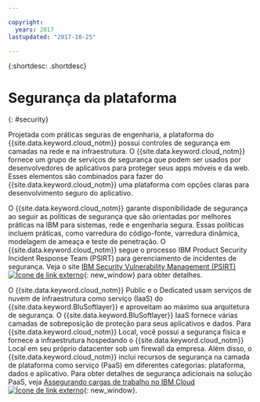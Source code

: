 ```yaml
---

copyright:
  years: 2017
lastupdated: "2017-10-25"

---
```


{:shortdesc: .shortdesc}

# Segurança da plataforma
{: #security}

Projetada com práticas seguras de engenharia, a plataforma do {{site.data.keyword.cloud_notm}} possui controles de segurança em camadas na rede e na infraestrutura. O {{site.data.keyword.cloud_notm}} fornece um grupo de serviços de segurança que podem ser usados por desenvolvedores de aplicativos para proteger seus apps móveis e da web. Esses elementos são combinados para fazer do {{site.data.keyword.cloud_notm}} uma plataforma com opções claras para desenvolvimento seguro do aplicativo.

O {{site.data.keyword.cloud_notm}} garante disponibilidade de segurança ao seguir as políticas de segurança que são orientadas por melhores práticas na IBM para sistemas, rede e engenharia segura. Essas políticas incluem práticas, como varredura do código-fonte, varredura dinâmica, modelagem de ameaça e teste de penetração. O {{site.data.keyword.cloud_notm}} segue o processo IBM Product Security Incident Response Team (PSIRT) para gerenciamento de incidentes de segurança. Veja o site [IBM Security Vulnerability Management (PSIRT) ![Ícone de link externo](../icons/launch-glyph.svg "Ícone de link externo")](http://www-03.ibm.com/security/secure-engineering/process.html){: new_window} para obter detalhes.

O {{site.data.keyword.cloud_notm}} Public e o Dedicated usam serviços de nuvem de infraestrutura como serviço (IaaS) do {{site.data.keyword.BluSoftlayer}} e aproveitam ao máximo sua arquitetura de segurança. O {{site.data.keyword.BluSoftlayer}} IaaS fornece várias camadas de sobreposição de proteção para seus aplicativos e dados. Para {{site.data.keyword.cloud_notm}} Local, você possui a segurança física e fornece a infraestrutura hospedando o {{site.data.keyword.cloud_notm}} Local em seu próprio datacenter sob um firewall da empresa. Além disso, o {{site.data.keyword.cloud_notm}} inclui recursos de segurança na camada de plataforma como serviço (PaaS) em diferentes categorias: plataforma, dados e aplicativo. Para obter detalhes de segurança adicionais na solução PaaS, veja [Assegurando cargas de trabalho no IBM Cloud ![Ícone de link externo](../icons/launch-glyph.svg "Ícone de link externo")](https://developer.ibm.com/cloudarchitecture/docs/security/securing-workloads-ibm-cloud/){: new_window}.
